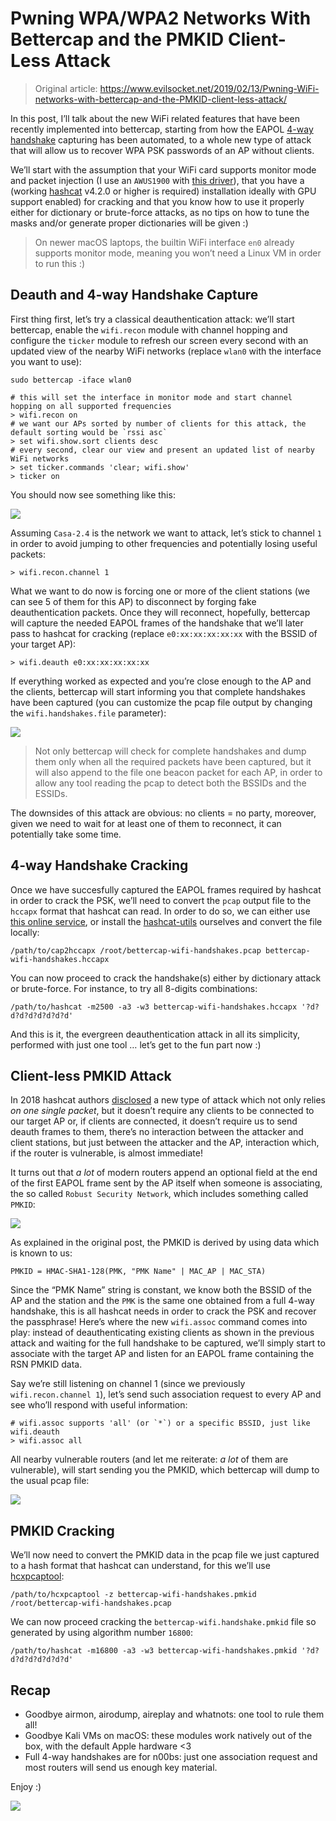 # Pwning WPA/WPA2 Networks With Bettercap and the PMKID Client-Less Attack

> Original article: https://www.evilsocket.net/2019/02/13/Pwning-WiFi-networks-with-bettercap-and-the-PMKID-client-less-attack/

In this post, I’ll talk about the new WiFi related features that have been recently implemented into bettercap, starting from how the EAPOL [4-way handshake](https://wlan1nde.wordpress.com/2014/10/27/4-way-handshake/) capturing has been automated, to a whole new type of attack that will allow us to recover WPA PSK passwords of an AP without clients.

We’ll start with the assumption that your WiFi card supports monitor mode and packet injection (I use an `AWUS1900` with [this driver](https://github.com/aircrack-ng/rtl8812au)), that you have a (working [hashcat](https://hashcat.net/) v4.2.0 or higher is required) installation ideally with GPU support enabled) for cracking and that you know how to use it properly either for dictionary or brute-force attacks, as no tips on how to tune the masks and/or generate proper dictionaries will be given :)

> On newer macOS laptops, the builtin WiFi interface `en0` already supports monitor mode, meaning you won’t need a Linux VM in order to run this :)

## Deauth and 4-way Handshake Capture

First thing first, let’s try a classical deauthentication attack: we’ll start bettercap, enable the `wifi.recon` module with channel hopping and configure the `ticker` module to refresh our screen every second with an updated view of the nearby WiFi networks (replace `wlan0` with the interface you want to use):

```console
sudo bettercap -iface wlan0

# this will set the interface in monitor mode and start channel hopping on all supported frequencies
> wifi.recon on
# we want our APs sorted by number of clients for this attack, the default sorting would be `rssi asc`
> set wifi.show.sort clients desc
# every second, clear our view and present an updated list of nearby WiFi networks
> set ticker.commands 'clear; wifi.show'
> ticker on
```

You should now see something like this:

![](../../../.gitbook/assets/203c1557-6b95-457c-a04f-ff71e04adb0f/a1422d1f.png)

Assuming `Casa-2.4` is the network we want to attack, let’s stick to channel `1` in order to avoid jumping to other frequencies and potentially losing useful packets:

```console
> wifi.recon.channel 1
```

What we want to do now is forcing one or more of the client stations (we can see 5 of them for this AP) to disconnect by forging fake deauthentication packets. Once they will reconnect, hopefully, bettercap will capture the needed EAPOL frames of the handshake that we’ll later pass to hashcat for cracking (replace `e0:xx:xx:xx:xx:xx` with the BSSID of your target AP):

```console
> wifi.deauth e0:xx:xx:xx:xx:xx
```

If everything worked as expected and you’re close enough to the AP and the clients, bettercap will start informing you that complete handshakes have been captured (you can customize the pcap file output by changing the `wifi.handshakes.file` parameter):

![](../../../.gitbook/assets/203c1557-6b95-457c-a04f-ff71e04adb0f/e28801be.png)

> Not only bettercap will check for complete handshakes and dump them only when all the required packets have been captured, but it will also append to the file one beacon packet for each AP, in order to allow any tool reading the pcap to detect both the BSSIDs and the ESSIDs.

The downsides of this attack are obvious: no clients = no party, moreover, given we need to wait for at least one of them to reconnect, it can potentially take some time.

## 4-way Handshake Cracking

Once we have succesfully captured the EAPOL frames required by hashcat in order to crack the PSK, we’ll need to convert the `pcap` output file to the `hccapx` format that hashcat can read. In order to do so, we can either use [this online service](https://hashcat.net/cap2hccapx/), or install the [hashcat-utils](https://github.com/hashcat/hashcat-utils) ourselves and convert the file locally:

```console
/path/to/cap2hccapx /root/bettercap-wifi-handshakes.pcap bettercap-wifi-handshakes.hccapx
```

You can now proceed to crack the handshake(s) either by dictionary attack or brute-force. For instance, to try all 8-digits combinations:

```console
/path/to/hashcat -m2500 -a3 -w3 bettercap-wifi-handshakes.hccapx '?d?d?d?d?d?d?d?d'
```

And this is it, the evergreen deauthentication attack in all its simplicity, performed with just one tool … let’s get to the fun part now :)

## Client-less PMKID Attack

In 2018 hashcat authors [disclosed](https://hashcat.net/forum/thread-7717.html) a new type of attack which not only relies *on one single packet*, but it doesn’t require any clients to be connected to our target AP or, if clients are connected, it doesn’t require us to send deauth frames to them, there’s no interaction between the attacker and client stations, but just between the attacker and the AP, interaction which, if the router is vulnerable, is almost immediate!

It turns out that *a lot* of modern routers append an optional field at the end of the first EAPOL frame sent by the AP itself when someone is associating, the so called `Robust Security Network`, which includes something called `PMKID`:

![](../../../.gitbook/assets/203c1557-6b95-457c-a04f-ff71e04adb0f/fe033a21.png)

As explained in the original post, the PMKID is derived by using data which is known to us:

```console
PMKID = HMAC-SHA1-128(PMK, "PMK Name" | MAC_AP | MAC_STA)
```

Since the “PMK Name” string is constant, we know both the BSSID of the AP and the station and the `PMK` is the same one obtained from a full 4-way handshake, this is all hashcat needs in order to crack the PSK and recover the passphrase! Here’s where the new `wifi.assoc` command comes into play: instead of deauthenticating existing clients as shown in the previous attack and waiting for the full handshake to be captured, we’ll simply start to associate with the target AP and listen for an EAPOL frame containing the RSN PMKID data.

Say we’re still listening on channel 1 (since we previously `wifi.recon.channel 1`), let’s send such association request to every AP and see who’ll respond with useful information:

```console
# wifi.assoc supports 'all' (or `*`) or a specific BSSID, just like wifi.deauth
> wifi.assoc all
```

All nearby vulnerable routers (and let me reiterate: *a lot* of them are vulnerable), will start sending you the PMKID, which bettercap will dump to the usual pcap file:

![](../../../.gitbook/assets/203c1557-6b95-457c-a04f-ff71e04adb0f/ae7f609a.jpg)

## PMKID Cracking

We’ll now need to convert the PMKID data in the pcap file we just captured to a hash format that hashcat can understand, for this we’ll use [hcxpcaptool](https://github.com/ZerBea/hcxtools):

```console
/path/to/hcxpcaptool -z bettercap-wifi-handshakes.pmkid /root/bettercap-wifi-handshakes.pcap
```

We can now proceed cracking the `bettercap-wifi.handshake.pmkid` file so generated by using algorithm number `16800`:

```console
/path/to/hashcat -m16800 -a3 -w3 bettercap-wifi-handshakes.pmkid '?d?d?d?d?d?d?d?d'
```

## Recap

* Goodbye airmon, airodump, aireplay and whatnots: one tool to rule them all!
* Goodbye Kali VMs on macOS: these modules work natively out of the box, with the default Apple hardware <3
* Full 4-way handshakes are for n00bs: just one association request and most routers will send us enough key material.

Enjoy :)

![](../../../.gitbook/assets/203c1557-6b95-457c-a04f-ff71e04adb0f/2e9b5be9.png)

